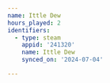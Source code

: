 ```yaml
---
name: Ittle Dew
hours_played: 2
identifiers:
  - type: steam
    appid: '241320'
    name: Ittle Dew
    synced_on: '2024-07-04'

---
```

